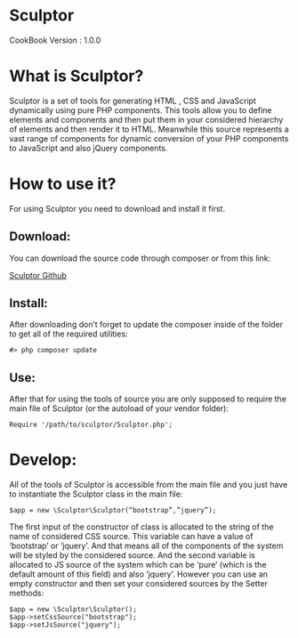 # Sculptor
CookBook Version : 1.0.0

# What is Sculptor?
Sculptor is a set of tools for generating HTML , CSS and JavaScript dynamically using pure PHP components. This tools allow you to define elements and components and then put them in your considered hierarchy of elements and then render it to HTML.
Meanwhile this source represents a vast range of components for dynamic conversion of your PHP components to JavaScript and also jQuery components. 

# How to use it?
For using Sculptor you need to download and install it first.

## Download:
You can download the source code through composer or from this link:

[Sculptor Github](https://github.com/ali-souri/sculptor)

## Install:
After downloading don’t forget to update the composer inside of the folder to get all of the required utilities:

`#> php composer update`

## Use:
After that for using the tools of source you are only supposed to require the main file of Sculptor (or the autoload of your vendor folder):

`Require '/path/to/sculptor/Sculptor.php';`

# Develop:
All of the tools of Sculptor is accessible from the main file and you just have to instantiate the Sculptor class in the main file:

`$app = new \Sculptor\Sculptor(“bootstrap”,”jquery”);`

The first input of the constructor of class is allocated to the string of the name of considered CSS source. This variable can have a value of ‘bootstrap’ or ‘jquery’. And that means all of the components of the system will be styled by the considered source. And the second variable is allocated to JS source of the system which can be ‘pure’ (which is the default amount of this field) and also ‘jquery’. However you can use an empty constructor and then set your considered sources by the Setter methods:

```
$app = new \Sculptor\Sculptor();
$app->setCssSource("bootstrap");
$app->setJsSource("jquery");
```
